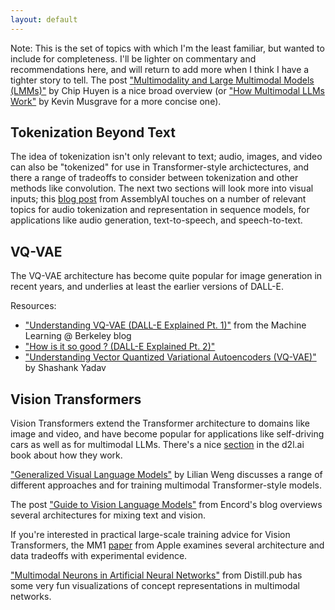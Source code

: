 ```yaml
---
layout: default
---
```


Note: This is the set of topics with which I'm the least familiar, but wanted to include for completeness. I'll be lighter on commentary and recommendations here, and will return to add more when I think I have a tighter story to tell. The post ["Multimodality and Large Multimodal Models (LMMs)"](https://huyenchip.com/2023/10/10/multimodal.html) by Chip Huyen is a nice broad overview (or ["How Multimodal LLMs Work"](https://www.determined.ai/blog/multimodal-llms) by Kevin Musgrave for a more concise one).

<h2>Tokenization Beyond Text</h2>

The idea of tokenization isn't only relevant to text; audio, images, and video can also be "tokenized" for use in Transformer-style archictectures, and there a range of tradeoffs to consider between tokenization and other methods like convolution. The next two sections will look more into visual inputs; this [blog post](https://www.assemblyai.com/blog/recent-developments-in-generative-ai-for-audio/) from AssemblyAI touches on a number of relevant topics for audio tokenization and representation in sequence models, for applications like audio generation, text-to-speech, and speech-to-text.

<h2>VQ-VAE</h2>

The VQ-VAE architecture has become quite popular for image generation in recent years, and underlies at least the earlier versions of DALL-E.

Resources:

- ["Understanding VQ-VAE (DALL-E Explained Pt. 1)"](https://mlberkeley.substack.com/p/vq-vae) from the Machine Learning @ Berkeley blog
- ["How is it so good ? (DALL-E Explained Pt. 2)"](https://mlberkeley.substack.com/p/dalle2)
- ["Understanding Vector Quantized Variational Autoencoders (VQ-VAE)"](https://shashank7-iitd.medium.com/understanding-vector-quantized-variational-autoencoders-vq-vae-323d710a888a) by Shashank Yadav

<h2>Vision Transformers</h2>

Vision Transformers extend the Transformer architecture to domains like image and video, and have become popular for applications like self-driving cars as well as for multimodal LLMs. There's a nice [section](https://d2l.ai/chapter_attention-mechanisms-and-transformers/vision-transformer.html) in the d2l.ai book about how they work.

["Generalized Visual Language Models"](https://lilianweng.github.io/posts/2022-06-09-vlm/) by Lilian Weng discusses a range of different approaches and for training multimodal Transformer-style models.

The post ["Guide to Vision Language Models"](https://encord.com/blog/vision-language-models-guide/) from Encord's blog overviews several architectures for mixing text and vision.

If you're interested in practical large-scale training advice for Vision Transformers, the MM1 [paper](https://arxiv.org/abs/2403.09611) from Apple examines several architecture and data tradeoffs with experimental evidence.

["Multimodal Neurons in Artificial Neural Networks"](https://distill.pub/2021/multimodal-neurons/) from Distill.pub has some very fun visualizations of concept representations in multimodal networks.
